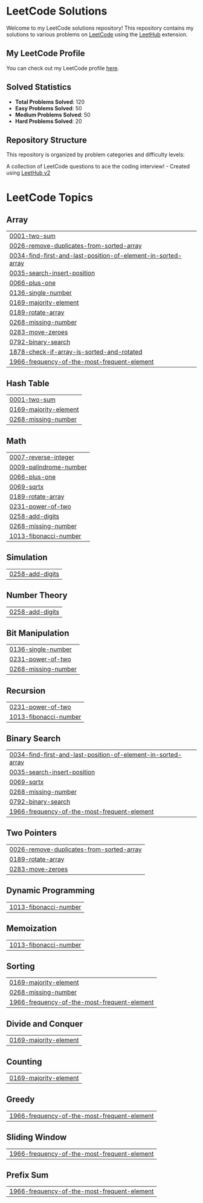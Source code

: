 # LeetCode Solutions

Welcome to my LeetCode solutions repository! This repository contains my solutions to various problems on [LeetCode](https://leetcode.com/) using the [LeetHub](https://github.com/QasimWani/LeetHub) extension.

## My LeetCode Profile

You can check out my LeetCode profile [here](https://leetcode.com/AranavMahalpure/).

## Solved Statistics

- **Total Problems Solved**: 120 
- **Easy Problems Solved**: 50 
- **Medium Problems Solved**: 50
- **Hard Problems Solved**: 20

## Repository Structure

This repository is organized by problem categories and difficulty levels:


A collection of LeetCode questions to ace the coding interview! - Created using [LeetHub v2](https://github.com/arunbhardwaj/LeetHub-2.0)
<!---LeetCode Topics Start-->
# LeetCode Topics
## Array
|  |
| ------- |
| [0001-two-sum](https://github.com/AranavMahalpure/LeetCode-DSA-Daily-Problem-Solving/tree/master/0001-two-sum) |
| [0026-remove-duplicates-from-sorted-array](https://github.com/AranavMahalpure/LeetCode-DSA-Daily-Problem-Solving/tree/master/0026-remove-duplicates-from-sorted-array) |
| [0034-find-first-and-last-position-of-element-in-sorted-array](https://github.com/AranavMahalpure/LeetCode-DSA-Daily-Problem-Solving/tree/master/0034-find-first-and-last-position-of-element-in-sorted-array) |
| [0035-search-insert-position](https://github.com/AranavMahalpure/LeetCode-DSA-Daily-Problem-Solving/tree/master/0035-search-insert-position) |
| [0066-plus-one](https://github.com/AranavMahalpure/LeetCode-DSA-Daily-Problem-Solving/tree/master/0066-plus-one) |
| [0136-single-number](https://github.com/AranavMahalpure/LeetCode-DSA-Daily-Problem-Solving/tree/master/0136-single-number) |
| [0169-majority-element](https://github.com/AranavMahalpure/LeetCode-DSA-Daily-Problem-Solving/tree/master/0169-majority-element) |
| [0189-rotate-array](https://github.com/AranavMahalpure/LeetCode-DSA-Daily-Problem-Solving/tree/master/0189-rotate-array) |
| [0268-missing-number](https://github.com/AranavMahalpure/LeetCode-DSA-Daily-Problem-Solving/tree/master/0268-missing-number) |
| [0283-move-zeroes](https://github.com/AranavMahalpure/LeetCode-DSA-Daily-Problem-Solving/tree/master/0283-move-zeroes) |
| [0792-binary-search](https://github.com/AranavMahalpure/LeetCode-DSA-Daily-Problem-Solving/tree/master/0792-binary-search) |
| [1878-check-if-array-is-sorted-and-rotated](https://github.com/AranavMahalpure/LeetCode-DSA-Daily-Problem-Solving/tree/master/1878-check-if-array-is-sorted-and-rotated) |
| [1966-frequency-of-the-most-frequent-element](https://github.com/AranavMahalpure/LeetCode-DSA-Daily-Problem-Solving/tree/master/1966-frequency-of-the-most-frequent-element) |
## Hash Table
|  |
| ------- |
| [0001-two-sum](https://github.com/AranavMahalpure/LeetCode-DSA-Daily-Problem-Solving/tree/master/0001-two-sum) |
| [0169-majority-element](https://github.com/AranavMahalpure/LeetCode-DSA-Daily-Problem-Solving/tree/master/0169-majority-element) |
| [0268-missing-number](https://github.com/AranavMahalpure/LeetCode-DSA-Daily-Problem-Solving/tree/master/0268-missing-number) |
## Math
|  |
| ------- |
| [0007-reverse-integer](https://github.com/AranavMahalpure/LeetCode-DSA-Daily-Problem-Solving/tree/master/0007-reverse-integer) |
| [0009-palindrome-number](https://github.com/AranavMahalpure/LeetCode-DSA-Daily-Problem-Solving/tree/master/0009-palindrome-number) |
| [0066-plus-one](https://github.com/AranavMahalpure/LeetCode-DSA-Daily-Problem-Solving/tree/master/0066-plus-one) |
| [0069-sqrtx](https://github.com/AranavMahalpure/LeetCode-DSA-Daily-Problem-Solving/tree/master/0069-sqrtx) |
| [0189-rotate-array](https://github.com/AranavMahalpure/LeetCode-DSA-Daily-Problem-Solving/tree/master/0189-rotate-array) |
| [0231-power-of-two](https://github.com/AranavMahalpure/LeetCode-DSA-Daily-Problem-Solving/tree/master/0231-power-of-two) |
| [0258-add-digits](https://github.com/AranavMahalpure/LeetCode-DSA-Daily-Problem-Solving/tree/master/0258-add-digits) |
| [0268-missing-number](https://github.com/AranavMahalpure/LeetCode-DSA-Daily-Problem-Solving/tree/master/0268-missing-number) |
| [1013-fibonacci-number](https://github.com/AranavMahalpure/LeetCode-DSA-Daily-Problem-Solving/tree/master/1013-fibonacci-number) |
## Simulation
|  |
| ------- |
| [0258-add-digits](https://github.com/AranavMahalpure/LeetCode-DSA-Daily-Problem-Solving/tree/master/0258-add-digits) |
## Number Theory
|  |
| ------- |
| [0258-add-digits](https://github.com/AranavMahalpure/LeetCode-DSA-Daily-Problem-Solving/tree/master/0258-add-digits) |
## Bit Manipulation
|  |
| ------- |
| [0136-single-number](https://github.com/AranavMahalpure/LeetCode-DSA-Daily-Problem-Solving/tree/master/0136-single-number) |
| [0231-power-of-two](https://github.com/AranavMahalpure/LeetCode-DSA-Daily-Problem-Solving/tree/master/0231-power-of-two) |
| [0268-missing-number](https://github.com/AranavMahalpure/LeetCode-DSA-Daily-Problem-Solving/tree/master/0268-missing-number) |
## Recursion
|  |
| ------- |
| [0231-power-of-two](https://github.com/AranavMahalpure/LeetCode-DSA-Daily-Problem-Solving/tree/master/0231-power-of-two) |
| [1013-fibonacci-number](https://github.com/AranavMahalpure/LeetCode-DSA-Daily-Problem-Solving/tree/master/1013-fibonacci-number) |
## Binary Search
|  |
| ------- |
| [0034-find-first-and-last-position-of-element-in-sorted-array](https://github.com/AranavMahalpure/LeetCode-DSA-Daily-Problem-Solving/tree/master/0034-find-first-and-last-position-of-element-in-sorted-array) |
| [0035-search-insert-position](https://github.com/AranavMahalpure/LeetCode-DSA-Daily-Problem-Solving/tree/master/0035-search-insert-position) |
| [0069-sqrtx](https://github.com/AranavMahalpure/LeetCode-DSA-Daily-Problem-Solving/tree/master/0069-sqrtx) |
| [0268-missing-number](https://github.com/AranavMahalpure/LeetCode-DSA-Daily-Problem-Solving/tree/master/0268-missing-number) |
| [0792-binary-search](https://github.com/AranavMahalpure/LeetCode-DSA-Daily-Problem-Solving/tree/master/0792-binary-search) |
| [1966-frequency-of-the-most-frequent-element](https://github.com/AranavMahalpure/LeetCode-DSA-Daily-Problem-Solving/tree/master/1966-frequency-of-the-most-frequent-element) |
## Two Pointers
|  |
| ------- |
| [0026-remove-duplicates-from-sorted-array](https://github.com/AranavMahalpure/LeetCode-DSA-Daily-Problem-Solving/tree/master/0026-remove-duplicates-from-sorted-array) |
| [0189-rotate-array](https://github.com/AranavMahalpure/LeetCode-DSA-Daily-Problem-Solving/tree/master/0189-rotate-array) |
| [0283-move-zeroes](https://github.com/AranavMahalpure/LeetCode-DSA-Daily-Problem-Solving/tree/master/0283-move-zeroes) |
## Dynamic Programming
|  |
| ------- |
| [1013-fibonacci-number](https://github.com/AranavMahalpure/LeetCode-DSA-Daily-Problem-Solving/tree/master/1013-fibonacci-number) |
## Memoization
|  |
| ------- |
| [1013-fibonacci-number](https://github.com/AranavMahalpure/LeetCode-DSA-Daily-Problem-Solving/tree/master/1013-fibonacci-number) |
## Sorting
|  |
| ------- |
| [0169-majority-element](https://github.com/AranavMahalpure/LeetCode-DSA-Daily-Problem-Solving/tree/master/0169-majority-element) |
| [0268-missing-number](https://github.com/AranavMahalpure/LeetCode-DSA-Daily-Problem-Solving/tree/master/0268-missing-number) |
| [1966-frequency-of-the-most-frequent-element](https://github.com/AranavMahalpure/LeetCode-DSA-Daily-Problem-Solving/tree/master/1966-frequency-of-the-most-frequent-element) |
## Divide and Conquer
|  |
| ------- |
| [0169-majority-element](https://github.com/AranavMahalpure/LeetCode-DSA-Daily-Problem-Solving/tree/master/0169-majority-element) |
## Counting
|  |
| ------- |
| [0169-majority-element](https://github.com/AranavMahalpure/LeetCode-DSA-Daily-Problem-Solving/tree/master/0169-majority-element) |
## Greedy
|  |
| ------- |
| [1966-frequency-of-the-most-frequent-element](https://github.com/AranavMahalpure/LeetCode-DSA-Daily-Problem-Solving/tree/master/1966-frequency-of-the-most-frequent-element) |
## Sliding Window
|  |
| ------- |
| [1966-frequency-of-the-most-frequent-element](https://github.com/AranavMahalpure/LeetCode-DSA-Daily-Problem-Solving/tree/master/1966-frequency-of-the-most-frequent-element) |
## Prefix Sum
|  |
| ------- |
| [1966-frequency-of-the-most-frequent-element](https://github.com/AranavMahalpure/LeetCode-DSA-Daily-Problem-Solving/tree/master/1966-frequency-of-the-most-frequent-element) |
<!---LeetCode Topics End-->
